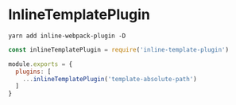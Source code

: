 # InlineTemplatePlugin

```
yarn add inline-webpack-plugin -D
```

```javascript
const inlineTemplatePlugin = require('inline-template-plugin')

module.exports = {
  plugins: [
    ...inlineTemplatePlugin('template-absolute-path')
  ]
}
```
